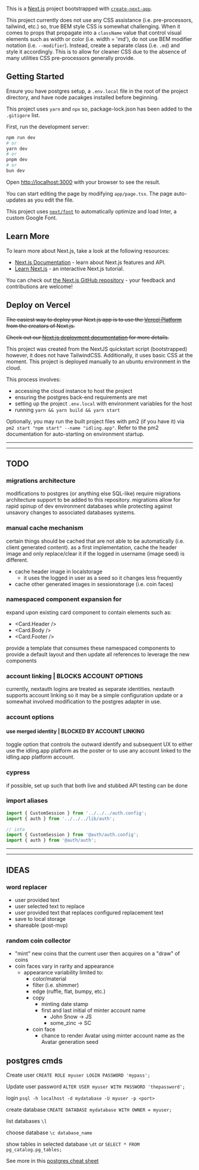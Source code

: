This is a [Next.js](https://nextjs.org/) project bootstrapped with [`create-next-app`](https://github.com/vercel/next.js/tree/canary/packages/create-next-app).

This project currently does not use any CSS assistance (i.e. pre-processors, tailwind, etc.) so, true BEM style CSS is somewhat challenging. When it comes to props that propagate into a `className` value that control visual elements such as width or color (i.e. width = 'md'), do not use BEM modifier notation (i.e. `--modifier`). Instead, create a separate class (i.e. `.md`) and style it accordingly. This is to allow for cleaner CSS due to the absence of many utilities CSS pre-processors generally provide.

## Getting Started

Ensure you have postgres setup, a `.env.local` file in the root of the project directory, and have node pacakges installed before beginning.

This project uses `yarn` and `npx` so, package-lock.json has been added to the `.gitigore` list.

First, run the development server:

```bash
npm run dev
# or
yarn dev
# or
pnpm dev
# or
bun dev
```

Open [http://localhost:3000](http://localhost:3000) with your browser to see the result.

You can start editing the page by modifying `app/page.tsx`. The page auto-updates as you edit the file.

This project uses [`next/font`](https://nextjs.org/docs/basic-features/font-optimization) to automatically optimize and load Inter, a custom Google Font.

## Learn More

To learn more about Next.js, take a look at the following resources:

- [Next.js Documentation](https://nextjs.org/docs) - learn about Next.js features and API.
- [Learn Next.js](https://nextjs.org/learn) - an interactive Next.js tutorial.

You can check out [the Next.js GitHub repository](https://github.com/vercel/next.js/) - your feedback and contributions are welcome!

## Deploy on Vercel

~~The easiest way to deploy your Next.js app is to use the [Vercel Platform](https://vercel.com/new?utm_medium=default-template&filter=next.js&utm_source=create-next-app&utm_campaign=create-next-app-readme) from the creators of Next.js.~~

~~Check out our [Next.js deployment documentation](https://nextjs.org/docs/deployment) for more details.~~

This project was created from the NextJS quickstart script (bootstrapped) however, it does not have TailwindCSS. Additionally, it uses basic CSS at the moment. This project is deployed manually to an ubuntu environment in the cloud.

This process involves:

- accessing the cloud instance to host the project
- ensuring the postgres back-end requirements are met
- setting up the project `.env.local` with environment variables for the host
- running `yarn && yarn build && yarn start`

Optionally, you may run the built project files with pm2 (if you have it) via `pm2 start "npm start" --name "idling.app"`. Refer to the pm2 documentation for auto-starting on environment startup.

---

---

## TODO

### migrations architecture

modifications to postgres (or anything else SQL-like) require migrations architecture support to be added to this repository. migrations allow for rapid spinup of dev environment databases while protecting against unsavory changes to associated databases systems.

### manual cache mechanism

certain things should be cached that are not able to be automatically (i.e. client generated content). as a first implementation, cache the header image and only replace/clear it if the logged in username (image seed) is different.

- cache header image in localstorage
  - it uses the logged in user as a seed so it changes less frequently
- cache other generated images in sessionstorage (i.e. coin faces)

### namespaced component expansion for <Card />

expand upon existing card component to contain elements such as:

- <Card.Header />
- <Card.Body />
- <Card.Footer />

provide a template that consumes these namespaced components to provide a default layout and then update all references to leverage the new components

### account linking | BLOCKS ACCOUNT OPTIONS

currently, nextauth logins are treated as separate identities. nextauth supports account linking so it may be a simple configuration update or a somewhat involved modification to the postgres adapter in use.

### account options

#### use merged identity | BLOCKED BY ACCOUNT LINKING

toggle option that controls the outward identify and subsequent UX to either use the idling.app platform as the poster or to use any account linked to the idling.app platform account.

### cypress

if possible, set up such that both live and stubbed API testing can be done

### import aliases

```ts
import { CustomSession } from '../../../auth.config';
import { auth } from '../../../lib/auth';

// into
import { CustomSession } from '@auth/auth.config';
import { auth } from '@auth/auth';
```

---

---

## IDEAS

### word replacer

- user provided text
- user selected text to replace
- user provided text that replaces configured replacement text
- save to local storage
- shareable (post-mvp)

### random coin collector

- "mint" new coins that the current user then acquires on a "draw" of coins
- coin faces vary in rarity and appearance
  - appearance variability limited to:
    - color/material
    - filter (i.e. shimmer)
    - edge (ruffle, flat, bumpy, etc.)
    - copy
      - minting date stamp
      - first and last initial of minter account name
        - John Snow -> JS
        - some_zinc -> SC
    - coin face
      - chance to render Avatar using minter account name as the Avatar generation seed

## postgres cmds

Create user
`CREATE ROLE myuser LOGIN PASSWORD 'mypass';`

Update user password
`ALTER USER myuser WITH PASSWORD 'thepassword';`

login
`psql -h localhost -d mydatabase -U myuser -p <port>`

create database
`CREATE DATABASE mydatabase WITH OWNER = myuser;`

list databases
`\l`

choose database
`\c database_name`

show tables in selected database
`\dt` or `SELECT * FROM pg_catalog.pg_tables;`

See more in this [postgres cheat sheet](https://learnsql.com/blog/postgresql-cheat-sheet/postgresql-cheat-sheet-a4.pdf)
